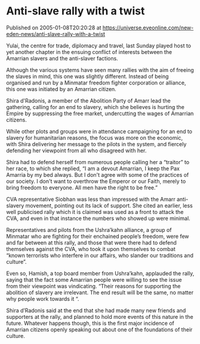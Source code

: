 # Anti-slave rally with a twist
Published on 2005-01-08T20:20:28 at https://universe.eveonline.com/new-eden-news/anti-slave-rally-with-a-twist

Yulai, the centre for trade, diplomacy and travel, last Sunday played host to yet another chapter in the ensuing conflict of interests between the Amarrian slavers and the anti-slaver factions.   
  
Although the various systems have seen many rallies with the aim of freeing the slaves in mind, this one was slightly different. Instead of being organised and run by a Minmatar freedom fighter corporation or alliance, this one was initiated by an Amarrian citizen.   
  
Shira d'Radonis, a member of the Abolition Party of Amarr lead the gathering, calling for an end to slavery, which she believes is hurting the Empire by suppressing the free market, undercutting the wages of Amarrian citizens.   
  
While other plots and groups were in attendance campaigning for an end to slavery for humanitarian reasons, the focus was more on the economic, with Shira delivering her message to the pilots in the system, and fiercely defending her viewpoint from all who disagreed with her.   
  
Shira had to defend herself from numerous people calling her a “traitor” to her race, to which she replied, “I am a devout Amarrian, I keep the Pax Amarria by my bed always. But I don't agree with some of the practices of our society. I don't want to overthrow the Emperor or our Faith, merely to bring freedom to everyone. All men have the right to be free.”   
  
CVA representative Siobhan was less than impressed with the Amarr anti-slavery movement, pointing out its lack of support. She cited an earlier, less well publicised rally which it is claimed was used as a front to attack the CVA, and even in that instance the numbers who showed up were minimal.   
  
Representatives and pilots from the Ushra’kahn alliance, a group of Minmatar who are fighting for their enchained people’s freedom, were few and far between at this rally, and those that were there had to defend themselves against the CVA, who took it upon themselves to combat “known terrorists who interfere in our affairs, who slander our traditions and culture”.   
  
Even so, Hamish, a top board member from Ushra’kahn, applauded the rally, saying that the fact some Amarrian people were willing to see the issue from their viewpoint was vindicating. “Their reasons for supporting the abolition of slavery are irrelevant. The end result will be the same, no matter why people work towards it “.   
  
Shira d’Radonis said at the end that she had made many new friends and supporters at the rally, and planned to hold more events of this nature in the future. Whatever happens though, this is the first major incidence of Amarrian citizens openly speaking out about one of the foundations of their culture.
